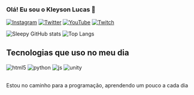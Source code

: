 
### Olá! Eu sou o Kleyson Lucas 👻


[![Instagram](https://img.shields.io/badge/Instagram-E4405F?style=for-the-badge&logo=instagram&logoColor=white
)](https://www.instagram.com/lucasrn.png/)
[![Twitter](https://img.shields.io/badge/Twitter-1DA1F2?style=for-the-badge&logo=twitter&logoColor=white
)](https://twitter.com/Sleepy_Ashs)
[![YouTube](https://img.shields.io/badge/YouTube-FF0000?style=for-the-badge&logo=youtube&logoColor=white
)](https://www.youtube.com/channel/UCuUGpDy74mtEE583MkcAIMw)
[![Twitch](https://img.shields.io/badge/Twitch-9146FF?style=for-the-badge&logo=twitch&logoColor=white
)](https://www.twitch.tv/sleepyashs)


![Sleepy GitHub stats](https://github-readme-stats.vercel.app/api?username=sleepyashs&show_icons=true&theme=ocean_dark )
![Top Langs](https://github-readme-stats.vercel.app/api/top-langs/?username=sleepyashs&hide_progress=true)

## Tecnologias que uso no meu dia

<div style="display: inline_block">
    <img align="center" alt="html5" src="https://img.shields.io/badge/HTML5-E34F26?style=for-the-badge&logo=html5&logoColor=white"/>
    <img align="center" alt="python" src="https://img.shields.io/badge/Python-14354C?style=for-the-badge&logo=python&logoColor=white"/>
    <img align="center" alt="js" src="https://img.shields.io/badge/JavaScript-F7DF1E?style=for-the-badge&logo=javascript&logoColor=black"/>
    <img align="center" alt="unity" src="https://img.shields.io/badge/Unity-100000?style=for-the-badge&logo=unity&logoColor=white"/>
</div><br/>

Estou no caminho para a programação, aprendendo um pouco a cada dia



